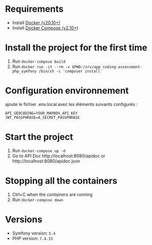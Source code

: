 # Requirements
* Install [Docker (v20.10+)](https://docs.docker.com/engine/install/)
* Install [Docker Compose (v2.10+)](https://docs.docker.com/compose/install/)

# Install the project for the first time
1. Run `docker-compose build`
2. Run `docker run -it --rm -v $PWD:/srv/app coding-assessment-php_symfony /bin/sh -c 'composer install'`

# Configuration environnement
ajoute le fichier .env.local avec les éléments suivants configurés :
```
API_GEOCODING=YOUR_MAPBOX_API_KEY
JWT_PASSPHRASE=A_SECRET_PASSPHRASE
```
# Start the project
1. Run `docker-compose up -d`
2. Go to API Doc http://localhost:8080/apidoc or http://localhost:8080/apidoc.json

# Stopping all the containers
1. Ctrl+C when the containers are running
2. Run `docker-compose down`

# Versions
* Symfony version: `5.4`
* PHP version: `7.4.33`
